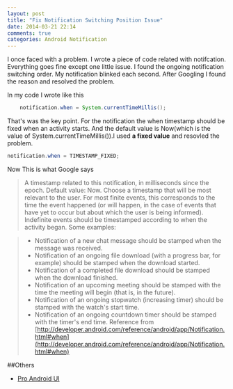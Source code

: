 ```yaml
---
layout: post
title: "Fix Notification Switching Position Issue"
date: 2014-03-21 22:14
comments: true
categories: Android Notification 
---
```

I once faced with a problem. I wrote a piece of code related with notifcation. Everything goes fine except one little issue. I found the ongoing notification switching order. My notification blinked each second.  After Googling I found the reason and resolved the problem.  
<!-- more -->
In my code I wrote like this
```java
    notification.when = System.currentTimeMillis();
```
That's was the key point. For the notification the when timestamp should be fixed when an activity starts. And the default value is Now(which is the value of System.currentTimeMillis()).I used **a fixed value** and resovled the problem.
```java
notification.when = TIMESTAMP_FIXED;
```
Now This is what Google says  
>A timestamp related to this notification, in milliseconds since the epoch. Default value: Now. Choose a timestamp that will be most relevant to the user. For most finite events, this corresponds to the time the event happened (or will happen, in the case of events that have yet to occur but about which the user is being informed). Indefinite events should be timestamped according to when the activity began. Some examples:

>  *  Notification of a new chat message should be stamped when the message was received.
>  * Notification of an ongoing file download (with a progress bar, for example) should be stamped when the download started.
>  *  Notification of a completed file download should be stamped when the download finished.
>  *  Notification of an upcoming meeting should be stamped with the time the meeting will begin (that is, in the future).
>  *  Notification of an ongoing stopwatch (increasing timer) should be stamped with the watch's start time.
>  *  Notification of an ongoing countdown timer should be stamped with the timer's end time.
>  Reference from [http://developer.android.com/reference/android/app/Notification.html#when](http://developer.android.com/reference/android/app/Notification.html#when)

##Others
  * <a href="http://www.amazon.com/gp/product/1430249862/ref=as_li_tl?ie=UTF8&camp=1789&creative=9325&creativeASIN=1430249862&linkCode=as2&tag=droidyueblog-20&linkId=SA6OP7HQUFINEY44">Pro Android UI</a><img src="http://ir-na.amazon-adsystem.com/e/ir?t=droidyueblog-20&l=as2&o=1&a=1430249862" width="1" height="1" border="0" alt="" style="border:none !important; margin:0px !important;" />


